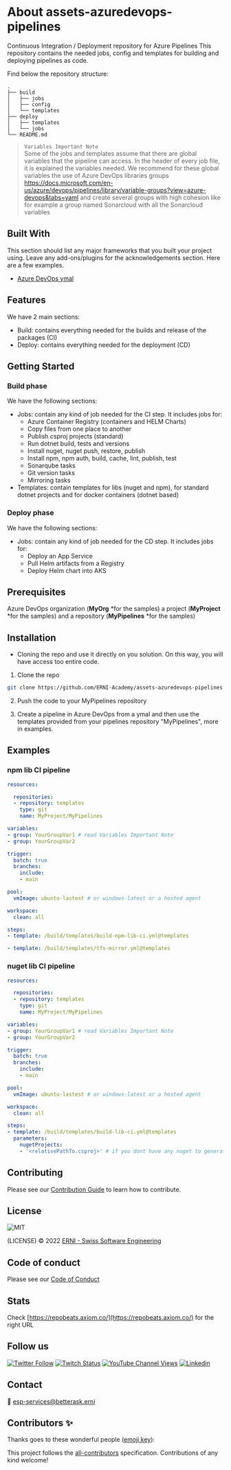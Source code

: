 # About assets-azuredevops-pipelines

Continuous Integration / Deployment repository for Azure Pipelines 
This repository contains the needed jobs, config and templates for building and deploying pipelines as code.

Find below the repository structure:

```
.
├── build
│   ├── jobs
│   ├── config
│   └── templates
├── deploy
│   ├── templates
│   └── jobs
└── README.md
```

> `Variables Important Note`  
> Some of the jobs and templates assume that there are global variables that the pipeline can access. In the header of every job file, it is explained the variables needed. We recommend for these global variables the use of Azure DevOps libraries groups https://docs.microsoft.com/en-us/azure/devops/pipelines/library/variable-groups?view=azure-devops&tabs=yaml and create several groups with high cohesion like for example a group named Sonarcloud with all the Sonarcloud variables

<!-- ALL-CONTRIBUTORS-BADGE:START - Do not remove or modify this section -->
<!-- ALL-CONTRIBUTORS-BADGE:END -->

## Built With

This section should list any major frameworks that you built your project using. Leave any add-ons/plugins for the acknowledgements section. Here are a few examples.

- [Azure DevOps ymal](https://docs.microsoft.com/en-us/azure/devops/pipelines/yaml-schema/?view=azure-pipelines)

## Features

We have 2 main sections:
- Build: contains everything needed for the builds and release of the packages (CI)
- Deploy: contains everything needed for the deployment (CD)

## Getting Started

### Build phase

We have the following sections:
- Jobs: contain any kind of job needed for the CI step. It includes jobs for:
  - Azure Container Registry (containers and HELM Charts)
  - Copy files from one place to another
  - Publish csproj projects (standard)
  - Run dotnet build, tests and versions
  - Install nuget, nuget push, restore, publish
  - Install npm, npm auth, build, cache, lint, publish, test
  - Sonarqube tasks
  - Git version tasks
  - Mirroring tasks
- Templates: contain templates for libs (nuget and npm), for standard dotnet projects and for docker containers (dotnet based)

### Deploy phase

We have the following sections:
- Jobs: contain any kind of job needed for the CD step. It includes jobs for:
  - Deploy an App Service
  - Pull Helm artifacts from a Registry
  - Deploy Helm chart into AKS


## Prerequisites

Azure DevOps organization (<strong>MyOrg</strong> *for the samples) a project (<strong>MyProject</strong> *for the samples) and a repository (<strong>MyPipelines</strong> *for the samples)

## Installation

- Cloning the repo and use it directly on you solution. On this way, you will have access too entire code.

1. Clone the repo
```sh
git clone https://github.com/ERNI-Academy/assets-azuredevops-pipelines.git
```

2. Push the code to your MyPipelines repository

3. Create a pipeline in Azure DevOps from a ymal and then use the templates provided from your pipelines repository "MyPipelines", more in examples.

## Examples

### npm lib CI pipeline

``` yml
resources:

  repositories:
  - repository: templates
    type: git
    name: MyProject/MyPipelines

variables:
- group: YourGroupVar1 # read Variables Important Note
- group: YourGroupVar2

trigger:
  batch: true
  branches:
    include:
    - main

pool:
  vmImage: ubuntu-lastest # or windows-latest or a hosted agent

workspace:
  clean: all

steps:
- template: /build/templates/build-npm-lib-ci.yml@templates

- template: /build/templates/tfs-mirror.yml@templates
```

### nuget lib CI pipeline

``` yml
resources:

  repositories:
  - repository: templates
    type: git
    name: MyProject/MyPipelines

variables:
- group: YourGroupVar1 # read Variables Important Note
- group: YourGroupVar2

trigger:
  batch: true
  branches:
    include:
    - main

pool:
  vmImage: ubuntu-lastest # or windows-latest or a hosted agent

workspace:
  clean: all

steps:
- template: /build/templates/build-lib-ci.yml@templates
  parameters:
    nugetProjects: 
    - '<relativePathTo.csproj>' # if you dont have any nuget to generate remove param nugetProjects
```

## Contributing

Please see our [Contribution Guide](CONTRIBUTING.md) to learn how to contribute.

## License

![MIT](https://img.shields.io/badge/License-MIT-blue.svg)

(LICENSE) © 2022 [ERNI - Swiss Software Engineering](https://www.betterask.erni)

## Code of conduct

Please see our [Code of Conduct](CODE_OF_CONDUCT.md)

## Stats

Check [https://repobeats.axiom.co/](https://repobeats.axiom.co/) for the right URL

## Follow us

[![Twitter Follow](https://img.shields.io/twitter/follow/ERNI?style=social)](https://www.twitter.com/ERNI)
[![Twitch Status](https://img.shields.io/twitch/status/erni_academy?label=Twitch%20Erni%20Academy&style=social)](https://www.twitch.tv/erni_academy)
[![YouTube Channel Views](https://img.shields.io/youtube/channel/views/UCkdDcxjml85-Ydn7Dc577WQ?label=Youtube%20Erni%20Academy&style=social)](https://www.youtube.com/channel/UCkdDcxjml85-Ydn7Dc577WQ)
[![Linkedin](https://img.shields.io/badge/linkedin-31k-green?style=social&logo=Linkedin)](https://www.linkedin.com/company/erni)

## Contact

📧 [esp-services@betterask.erni](mailto:esp-services@betterask.erni)

## Contributors ✨

Thanks goes to these wonderful people ([emoji key](https://allcontributors.org/docs/en/emoji-key)):

<!-- ALL-CONTRIBUTORS-LIST:START - Do not remove or modify this section -->
<!-- ALL-CONTRIBUTORS-LIST:END -->
This project follows the [all-contributors](https://github.com/all-contributors/all-contributors) specification. Contributions of any kind welcome!
